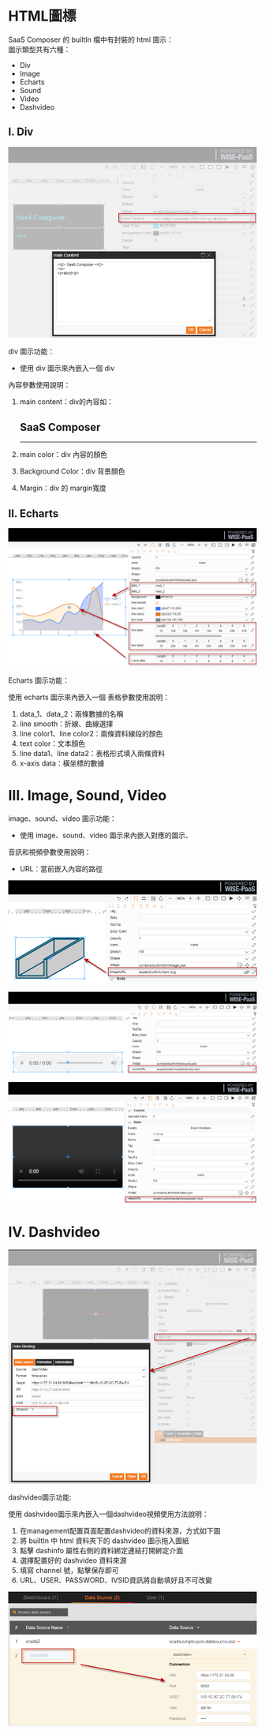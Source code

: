 # HTML圖標  

SaaS Composer 的 builtIn 檔中有封裝的 html 圖示：  
圖示類型共有六種：  

- Div
- Image
- Echarts
- Sound
- Video
- Dashvideo


## I. Div

![div图标v2.png](image142.png)

div 圖示功能：  

- 使用 div 圖示來內嵌入一個 div 

內容參數使用說明：  

1. main content：div的內容如：  

    <h2> SaaS Composer </h2>
    <hr>
    <p></p>

2. main color：div 內容的顏色
3. Background Color：div 背景顏色
4. Margin：div 的 margin寬度
   
## II. Echarts

![echartsv2.png](image143.png)

Echarts 圖示功能：  

使用 echarts 圖示來內嵌入一個 表格參數使用說明：  

1. data_1、data_2：兩條數據的名稱  
2. line smooth：折線、曲線選擇   
3. line color1、line color2：兩條資料線段的顏色  
4. text color：文本顏色  
5. line data1、line data2：表格形式填入兩條資料  
6. x-axis data：橫坐標的數據  


# III. Image, Sound, Video

image、sound、video 圖示功能：  

- 使用 image、sound、video 圖示來內嵌入對應的圖示、

音訊和視頻參數使用說明：  

- URL：當前嵌入內容的路徑  

![imagev2.png](image144.png)

![soundv2.png](image145.png)

![videov2.png](image146.png)

# IV. Dashvideo

![dashvideo配置v2.png](image147.png)

dashvideo圖示功能:  

使用 dashvideo圖示來內嵌入一個dashvideo視頻使用方法說明：

1. 在management配置頁面配置dashvideo的資料來源，方式如下圖
2. 將 builtIn 中 html 資料夾下的 dashvideo 圖示拖入圖紙
3. 點擊 dashinfo 屬性右側的資料綁定連結打開綁定介面
4. 選擇配置好的 dashvideo 資料來源
5. 填寫 channel 號，點擊保存即可
6. URL、USER、PASSWORD、IVSID資訊將自動填好且不可改變

   
![dashvideo数据源v2.png](image148.png)
